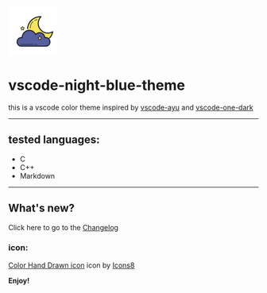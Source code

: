 ![vscode-night-theme-icon](assets/vscode-night-icon.png)
# vscode-night-blue-theme 

this is a vscode color theme inspired by [vscode-ayu](https://github.com/ayu-theme/vscode-ayu) and [vscode-one-dark](https://github.com/akamud/vscode-theme-onedark)

***

## tested languages:
- C
- C++
- Markdown
***
## What's new?
Click here to go to the [Changelog](https://github.com/LuanVSO/vscode-night-blue-theme/blob/master/CHANGELOG.md)

### icon:
[Color Hand Drawn icon](https://icons8.com/icons/set/partly-cloudy-night) icon by  [Icons8](https://icons8.com)

**Enjoy!**

